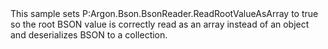 <?xml version="1.0" encoding="utf-8"?>
<topic id="DeserializeFromBsonCollection" revisionNumber="1">
  <developerConceptualDocument xmlns="http://ddue.schemas.microsoft.com/authoring/2003/5" xmlns:xlink="http://www.w3.org/1999/xlink">
    <introduction>
      <para>This sample sets <codeEntityReference>P:Argon.Bson.BsonReader.ReadRootValueAsArray</codeEntityReference>
      to <codeInline>true</codeInline> so the root BSON value is correctly read
      as an array instead of an object and deserializes BSON to a collection.</para>
    </introduction>
    <section>
      <title>Sample</title>
      <content>
        <code lang="cs" source="..\Src\Tests\Documentation\Samples\Bson\DeserializeFromBsonCollection.cs" region="Types" title="Types" />
        <code lang="cs" source="..\Src\Tests\Documentation\Samples\Bson\DeserializeFromBsonCollection.cs" region="Usage" title="Usage" />
      </content>
    </section>
  </developerConceptualDocument>
</topic>
